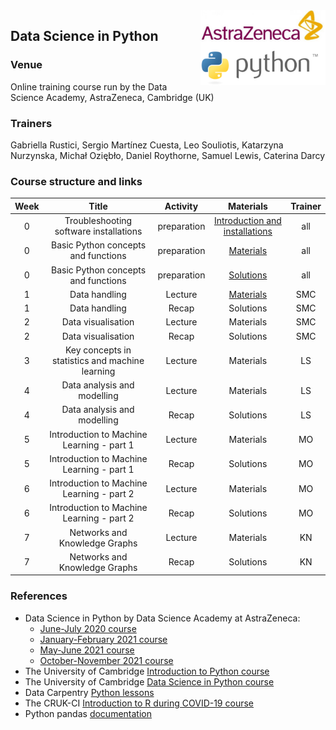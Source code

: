 <img align="right" src=img/course_logo.png width="200">


## Data Science in Python


### Venue

Online training course run by the Data Science Academy, AstraZeneca, Cambridge (UK)


### Trainers

Gabriella Rustici, Sergio Martínez Cuesta, Leo Souliotis, Katarzyna Nurzynska, Michał Oziębło, Daniel Roythorne, Samuel Lewis, Caterina Darcy


### Course structure and links

Week | Title | Activity | Materials | Trainer
:---:|:-----:|:--------:|:---------:|:-------:
0 | Troubleshooting software installations | preparation | [Introduction and installations](notebooks/week0_materials.ipynb) | all
0 | Basic Python concepts and functions | preparation | [Materials](notebooks/week0_lecture.ipynb) | all
0 | Basic Python concepts and functions | preparation | [Solutions](notebooks/week0_solutions.ipynb) | all
1 | Data handling | Lecture | [Materials](notebooks/week1_lecture.ipynb) | SMC
1 | Data handling | Recap | Solutions | SMC
2 | Data visualisation | Lecture | Materials | SMC
2 | Data visualisation | Recap | Solutions | SMC
3 | Key concepts in statistics and machine learning | Lecture | Materials | LS
4 | Data analysis and modelling | Lecture | Materials | LS
4 | Data analysis and modelling | Recap | Solutions | LS
5 | Introduction to Machine Learning - part 1 | Lecture | Materials | MO
5 | Introduction to Machine Learning - part 1 | Recap | Solutions | MO
6 | Introduction to Machine Learning - part 2 | Lecture | Materials | MO
6 | Introduction to Machine Learning - part 2 | Recap | Solutions | MO
7 | Networks and Knowledge Graphs | Lecture | Materials | KN
7 | Networks and Knowledge Graphs | Recap | Solutions | KN



### References

- Data Science in Python by Data Science Academy at AstraZeneca:
  - [June-July 2020 course](https://github.com/semacu/data-science-python)
  - [January-February 2021 course](https://github.com/semacu/202101-data-science-python)
  - [May-June 2021 course](https://github.com/semacu/202105-data-science-python)
  - [October-November 2021 course](https://github.com/semacu/202110-data-science-python)
- The University of Cambridge [Introduction to Python course](https://github.com/pycam/python-basic)
- The University of Cambridge [Data Science in Python course](https://github.com/pycam/python-data-science)
- Data Carpentry [Python lessons](https://datacarpentry.org)
- The CRUK-CI [Introduction to R during COVID-19 course](https://bioinformatics-core-shared-training.github.io/r-intro/)
- Python pandas [documentation](https://pandas.pydata.org/docs/)
